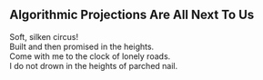 Algorithmic Projections Are All Next To Us
------------------------------------------
Soft, silken circus!  
Built and then promised in the heights.  
Come with me to the clock of lonely roads.  
I do not drown in the heights of parched nail.  
